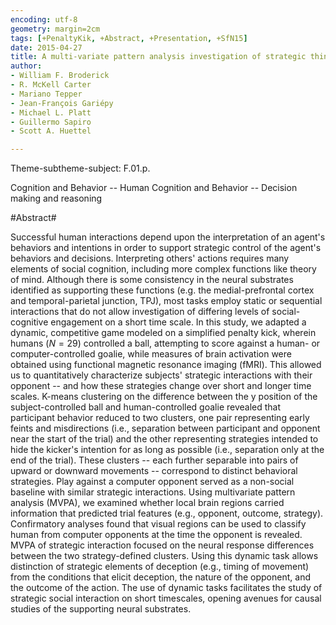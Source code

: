 ```yaml
---
encoding: utf-8
geometry: margin=2cm
tags: [+PenaltyKik, +Abstract, +Presentation, +SfN15]
date: 2015-04-27
title: A multi-variate pattern analysis investigation of strategic thinking and deception in a dynamic, competitive game.
author:
- William F. Broderick
- R. McKell Carter
- Mariano Tepper
- Jean-François Gariépy
- Michael L. Platt
- Guillermo Sapiro
- Scott A. Huettel

---
```


Theme-subtheme-subject: F.01.p.

Cognition and Behavior -- Human Cognition and Behavior -- Decision making and reasoning

#Abstract#

Successful human interactions depend upon the interpretation of an
agent's behaviors and intentions in order to support strategic control
of the agent's behaviors and decisions. Interpreting others' actions
requires many elements of social cognition, including more complex
functions like theory of mind. Although there is some consistency in
the neural substrates identified as supporting these functions
(e.g. the medial-prefrontal cortex and temporal-parietal junction,
TPJ), most tasks employ static or sequential interactions that do not
allow investigation of differing levels of social-cognitive engagement
on a short time scale. In this study, we adapted a dynamic,
competitive game modeled on a simplified penalty kick, wherein humans
($N=29$) controlled a ball, attempting to score against a human- or
computer-controlled goalie, while measures of brain activation were
obtained using functional magnetic resonance imaging (fMRI). This
allowed us to quantitatively characterize subjects' strategic
interactions with their opponent -- and how these strategies change
over short and longer time scales. K-means clustering on the
difference between the y position of the subject-controlled ball and
human-controlled goalie revealed that participant behavior reduced to
two clusters, one pair representing early feints and misdirections
(i.e., separation between participant and opponent near the start of
the trial) and the other representing strategies intended to hide the
kicker's intention for as long as possible (i.e., separation only at
the end of the trial). These clusters -- each further separable into
pairs of upward or downward movements -- correspond to distinct
behavioral strategies. Play against a computer opponent served as a
non-social baseline with similar strategic interactions. Using
multivariate pattern analysis (MVPA), we examined whether local brain
regions carried information that predicted trial features (e.g.,
opponent, outcome, strategy). Confirmatory analyses found that visual
regions can be used to classify human from computer opponents at the
time the opponent is revealed. MVPA of strategic interaction focused
on the neural response differences between the two strategy-defined
clusters. Using this dynamic task allows distinction of strategic
elements of deception (e.g., timing of movement) from the conditions
that elicit deception, the nature of the opponent, and the outcome of
the action. The use of dynamic tasks facilitates the study of
strategic social interaction on short timescales, opening avenues for
causal studies of the supporting neural substrates.
